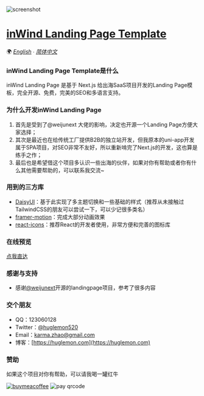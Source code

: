 ![screenshot](https://mp-bca925c9-72bc-4e92-8c87-d596015241bf.cdn.bspapp.com/2024/06/29/48052030-56853423-SafariLight.png)

# [inWind Landing Page Template](https://landingpage.huglemon.com/)

🌍 *[English](README.md) ∙ [简体中文](README-zh.md)*

### inWind Landing Page Template是什么

inWind Landing Page 是基于 Next.js 给出海SaaS项目开发的Landing Page模板，完全开源、免费，完美的SEO和多语言支持。

### 为什么开发inWind Landing Page

1. 首先是受到了@weijunext 大佬的影响，决定也开源一个Landing Page方便大家选择；
2. 其次是最近也在给传统工厂提供B2B的独立站开发，但我原本的uni-app开发属于SPA项目，对SEO非常不友好，所以重新啃完了Next.js的开发，这也算是练手之作；
3. 最后也是希望借这个项目多认识一些出海的伙伴，如果对你有帮助或者你有什么其他需要帮助的，可以联系我交流~

### 用到的三方库

- [DaisyUI](https://daisyui.com/)：基于此实现了多主题切换和一些基础的样式（推荐从未接触过TailwindCSS的朋友可以尝试一下，可以少记很多类名）
- [framer-motion](https://www.framer.com/motion/)：完成大部分动画效果
- [react-icons](https://react-icons.github.io/react-icons/)：推荐React的开发者使用，非常方便和完善的图标库

### 在线预览

[点我直达](https://landingpage.huglemon.com/)


### 感谢与支持

-   感谢[@weijunext](https://weijunext.com/)开源的landingpage项目，参考了很多内容

### 交个朋友

-   QQ：123060128
-   Twitter：[@huglemon520](x.com/huglemon520)
-   Email：[karma.zhao@gmail.com](mailto:karma.zhao@gmail.com)
-   博客：[https://huglemon.com](https://huglemon.com)

### 赞助

如果这个项目对你有帮助，可以请我喝一罐红牛

[![buymeacoffee](https://cdn.buymeacoffee.com/buttons/v2/default-yellow.png "buymeacoffee")](https://buymeacoffee.com/huglemon "buymeacoffee")
![pay qrcode](https://mp-bca925c9-72bc-4e92-8c87-d596015241bf.cdn.bspapp.com/2024/06/29/48706370-14858221-WechatIMG135.jpg)
